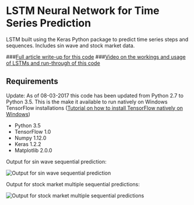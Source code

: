# LSTM Neural Network for Time Series Prediction

LSTM built using the Keras Python package to predict time series steps and sequences. Includes sin wave and stock market data.

###[Full article write-up for this code](http://www.jakob-aungiers.com/articles/a/LSTM-Neural-Network-for-Time-Series-Prediction)
###[Video on the workings and usage of LSTMs and run-through of this code](https://www.youtube.com/watch?v=2np77NOdnwk)

## Requirements
Update: As of 08-03-2017 this code has been updated from Python 2.7 to Python 3.5. This is the make it available to run natively on Windows TensorFlow installations ([Tutorial on how to install TensorFlow natively on Windows](http://www.jakob-aungiers.com/articles/a/Installing-TensorFlow-GPU-Natively%C2%A0on-Windows-10))

* Python 3.5
* TensorFlow 1.0
* Numpy 1.12.0
* Keras 1.2.2
* Matplotlib 2.0.0

Output for sin wave sequential prediction:

![Output for sin wave sequential prediction](http://jakob-aungiers.com/jakob-aungiers/public/img/article/lstm-neural-network-timeseries/sinseqprediction.png)

Output for stock market multiple sequential predictions:

![Output for stock market multiple sequential predictions](http://jakob-aungiers.com/jakob-aungiers/public/img/article/lstm-neural-network-timeseries/stockmultseqprediction.png)